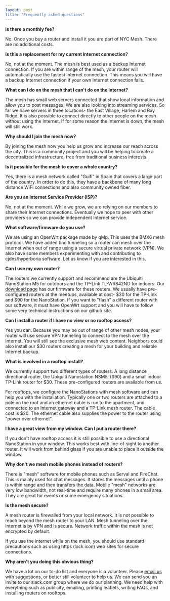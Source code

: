 ```yaml
---
layout: post
title: "Frequently asked questions"
---
```


**Is there a monthly fee?**

No. Once you buy a router and install it you are part of NYC Mesh. There are no additional costs.

**Is this a replacement for my current Internet connection?**

No, not at the moment. The mesh is best used as a backup Internet connection. If you are within range of the mesh, your router will automatically use the fastest Internet connection. This means you will have a backup Internet connection if your own Internet connection fails.

**What can I do on the mesh that I can't do on the Internet?**

The mesh has small web servers connected that show local information and allow you to post messages. We are also looking into streaming services. So far we have servers in three locations- the East Village, Harlem and Bay Ridge. It is also possible to connect directly to other people on the mesh without using the Internet. If for some reason the Internet is down, the mesh will still work.

**Why should I join the mesh now?**

By joining the mesh now you help us grow and increase our reach across the city. This is a community project and you will be helping to create a decentralized infrastructure, free from traditional business interests.

**Is it possible for the mesh to cover a whole country?**

Yes, there is a mesh network called "Guifi" in Spain that covers a large part of the country. In order to do this, they have a backbone of many long distance WiFi connections and also community owned fiber.

**Are you an Internet Service Provider (ISP)?**

No, not at the moment. While we grow, we are relying on our members to share their Internet connections. Eventually we hope to peer with other providers so we can provide independent Internet service.

**What software/firmware do you use?**

We are using an OpenWrt package made by qMp. This uses the BMX6 mesh protocol. We have added tinc tunneling so a router can mesh over the Internet when out of range using a secure virtual private network (VPN). We also have some members experimenting with and contributing to cjdns/hyperboria software. Let us know if you are interested in this.

**Can I use my own router?**

The routers we currently support and recommend are the Ubiquiti NanoStation M5 for outdoors and the TP-Link TL-WR842ND for indoors. Our [download page](../download) has our firmware for these routers. We usually have pre-configured routers at the meetups, available at cost- $30 for the TP-Link and $90 for the NanoStation. If you want to "flash" a different router with our software, it must have OpenWrt support and you will have to follow some very technical instructions on our github site.

**Can I install a router if I have no view or no rooftop access?**

Yes you can. Because you may be out of range of other mesh nodes, your router will use secure VPN tunneling to connect to the mesh over the Internet. You will still see the exclusive mesh web content. Neighbors could also install our $30 routers creating a mesh for your building and reliable Internet backup. 

**What is involved in a rooftop install?**

We currently support two different types of routers. A long distance directional router, the Ubiquiti Nanostation NSM5. ($90) and a small indoor TP-Link router for $30. These pre-configured routers are available from us.

For rooftops, we configure the NanoStations with mesh software and can help you with the installation. Typically one or two routers are attached to a pole on the roof and an ethernet cable is run to the apartment, and connected to an Internet gateway and a TP-Link mesh router. The cable cost is $20. The ethernet cable also supplies the power to the router using "power over ethernet". 


**I have a great view from my window. Can I put a router there?**

If you don't have rooftop access it is still possible to use a directional NanoStation in your window. This works best with line-of-sight to another router. It will work from behind glass if you are unable to place it outside the window.

**Why don't we mesh mobile phones instead of routers?**

There is "mesh" software for mobile phones such as Serval and FireChat. This is mainly used for chat messages. It stores the messages until a phone is within range and then transfers the data. Mobile "mesh" networks are very low bandwidth, not real-time and require many phones in a small area. They are great for events or some emergency situations.

**Is the mesh secure?**

A mesh router is firewalled from your local network. It is not possible to reach beyond the mesh router to your LAN. Mesh tunneling over the Internet is by VPN and is secure. Network traffic within the mesh is not encrypted by default.

If you use the internet while on the mesh, you should use standard precautions such as using https (lock icon) web sites for secure connections.

**Why aren't you doing this obvious thing?**

We have a lot on our to-do list and everyone is a volunteer. Please [email us](mailto:contact@nycmesh.net) with suggestions, or better still volunteer to help us. We can send you an invite to our slack.com group where we do our planning. We need help with everything such as publicity, emailing, printing leaflets, writing FAQs, and installing routers on rooftops.










 

